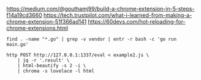 https://medium.com/@gouthamj99/build-a-chrome-extension-in-5-steps-f14a19cd3660
https://tech.trustpilot.com/what-i-learned-from-making-a-chrome-extension-51f366ad141
https://60devs.com/hot-reloading-for-chrome-extensions.html

```
find . -name "*.go" | grep -v vendor | entr -r bash -c 'go run main.go'
```

```
http POST http://127.0.0.1:1337/eval < example2.js \
    | jq -r '.result' \
    | html-beautify -s 2 -i \
    | chroma -s lovelace -l html
```
